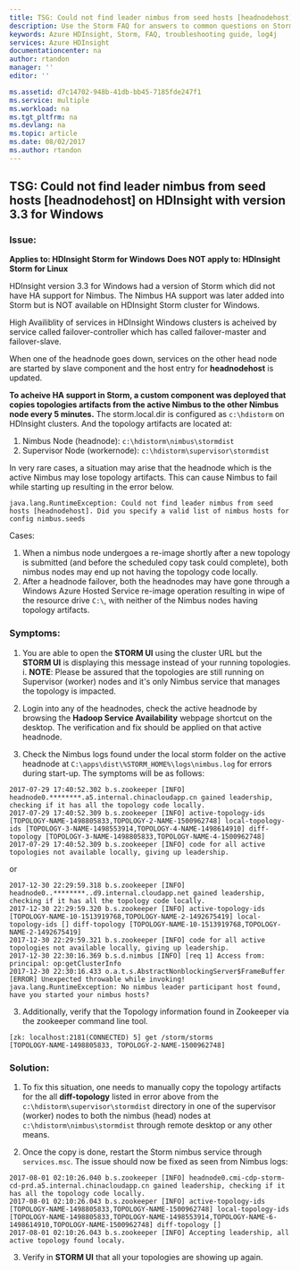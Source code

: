 ```yaml
---
title: TSG: Could not find leader nimbus from seed hosts [headnodehost] | Microsoft Docs
description: Use the Storm FAQ for answers to common questions on Storm on Azure HDInsight platform.
keywords: Azure HDInsight, Storm, FAQ, troubleshooting guide, log4j
services: Azure HDInsight
documentationcenter: na
author: rtandon
manager: ''
editor: ''

ms.assetid: d7c14702-948b-41db-bb45-7185fde247f1
ms.service: multiple
ms.workload: na
ms.tgt_pltfrm: na
ms.devlang: na
ms.topic: article
ms.date: 08/02/2017
ms.author: rtandon
---
```

## TSG: Could not find leader nimbus from seed hosts [headnodehost] on HDInsight with version 3.3 for Windows

### Issue:
**Applies to: HDInsight Storm for Windows**
**Does NOT apply to: HDInsight Storm for Linux**

HDInsight version 3.3 for Windows had a version of Storm which did not have HA support for Nimbus. 
The Nimbus HA support was later added into Storm but is NOT available on HDInsight Storm cluster for Windows.

High Availiblity of services in HDInsight Windows clusters is acheived by service called failover-controller which has called failover-master and failover-slave. 

When one of the headnode goes down, services on the other head node are started by slave component and the host entry for **headnodehost** is updated.

**To acheive HA support in Storm, a custom component was deployed that copies topologies artifacts from the active Nimbus to the other Nimbus node every 5 minutes.**
The storm.local.dir is configured as ```c:\hdistorm``` on HDInsight clusters. And the topology artifacts are located at:
1. Nimbus Node (headnode): ```c:\hdistorm\nimbus\stormdist```
2. Supervisor Node (workernode): ```c:\hdistorm\supervisor\stormdist```

In very rare cases, a situation may arise that the headnode which is the active Nimbus may lose topology artifacts. This can cause Nimbus to fail while starting up resulting in the error below.

```
java.lang.RuntimeException: Could not find leader nimbus from seed hosts [headnodehost]. Did you specify a valid list of nimbus hosts for config nimbus.seeds
```

Cases:
1. When a nimbus node undergoes a re-image shortly after a new topology is submitted (and before the scheduled copy task could complete), both nimbus nodes may end up not having the topology code locally.
2. After a headnode failover, both the headnodes may have gone through a Windows Azure Hosted Service re-image operation resulting in wipe of the resource drive ```C:\```, with neither of the Nimbus nodes having topology artifacts.


### Symptoms:

1. You are able to open the **STORM UI** using the cluster URL but the **STORM UI** is displaying this message instead of your running topologies.
  i. **NOTE**: Please be assured that the topologies are still running on Supervisor (worker) nodes and it's only Nimbus service that manages the topology is impacted.

2. Login into any of the headnodes, check the active headnode by browsing the **Hadoop Service Availability** webpage shortcut on the desktop. The verification and fix should be applied on that active headnode.

3. Check the Nimbus logs found under the local storm folder on the active headnode at ```C:\apps\dist\%STORM_HOME%\logs\nimbus.log``` for errors during start-up. The symptoms will be as follows:
```
2017-07-29 17:40:52.302 b.s.zookeeper [INFO] headnode0.********.a5.internal.chinacloudapp.cn gained leadership, checking if it has all the topology code locally.
2017-07-29 17:40:52.309 b.s.zookeeper [INFO] active-topology-ids [TOPOLOGY-NAME-1498805833,TOPOLOGY-2-NAME-1500962748] local-topology-ids [TOPOLOGY-3-NAME-1498553914,TOPOLOGY-4-NAME-1498614910] diff-topology [TOPOLOGY-3-NAME-1498805833,TOPOLOGY-NAME-4-1500962748]
2017-07-29 17:40:52.309 b.s.zookeeper [INFO] code for all active topologies not available locally, giving up leadership.
```

or

```
2017-12-30 22:29:59.318 b.s.zookeeper [INFO] headnode0..********..d9.internal.cloudapp.net gained leadership, checking if it has all the topology code locally.
2017-12-30 22:29:59.320 b.s.zookeeper [INFO] active-topology-ids [TOPOLOGY-NAME-10-1513919768,TOPOLOGY-NAME-2-1492675419] local-topology-ids [] diff-topology [TOPOLOGY-NAME-10-1513919768,TOPOLOGY-NAME-2-1492675419]
2017-12-30 22:29:59.321 b.s.zookeeper [INFO] code for all active topologies not available locally, giving up leadership.
2017-12-30 22:30:16.369 b.s.d.nimbus [INFO] [req 1] Access from:  principal: op:getClusterInfo
2017-12-30 22:30:16.433 o.a.t.s.AbstractNonblockingServer$FrameBuffer [ERROR] Unexpected throwable while invoking!
java.lang.RuntimeException: No nimbus leader participant host found, have you started your nimbus hosts?
```

3. Additionally, verify that the Topology information found in Zookeeper via the zookeeper command line tool.
```
[zk: localhost:2181(CONNECTED) 5] get /storm/storms
[TOPOLOGY-NAME-1498805833, TOPOLOGY-2-NAME-1500962748]
```

### Solution:

1. To fix this situation, one needs to manually copy the topology artifacts for the all **diff-topology** listed in error above from the ```c:\hdistorm\supervisor\stormdist``` 
directory in one of the supervisor (worker) nodes to both the nimbus (head) nodes at ```c:\hdistorm\nimbus\stormdist``` through remote desktop or any other means.
  

2. Once the copy is done, restart the Storm nimbus service through ```services.msc```. The issue should now be fixed as seen from Nimbus logs:
```
2017-08-01 02:10:26.040 b.s.zookeeper [INFO] headnode0.cmi-cdp-storm-cd-prd.a5.internal.chinacloudapp.cn gained leadership, checking if it has all the topology code locally.
2017-08-01 02:10:26.043 b.s.zookeeper [INFO] active-topology-ids [TOPOLOGY-NAME-1498805833,TOPOLOGY-NAME-1500962748] local-topology-ids [TOPOLOGY-NAME-1498805833,TOPOLOGY-NAME-1498553914,TOPOLOGY-NAME-6-1498614910,TOPOLOGY-NAME-1500962748] diff-topology []
2017-08-01 02:10:26.043 b.s.zookeeper [INFO] Accepting leadership, all active topology found localy.
```

3. Verify in **STORM UI** that all your topologies are showing up again.
